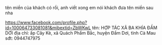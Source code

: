 tên miền của khách có rồi, anh viết xong em nói khách đưa tên miền sau nha

https://www.facebook.com/profile.php?id=100064733081081&mibextid=ZbWKwL
tên: HỢP TÁC XÃ BA KHÍA ĐẦM DƠI
địa chỉ: ấp Cây Kè, xã Quách Phẩm Bắc, huyện Đầm Dơi, tỉnh Cà Mau
sđt: 0944747975
